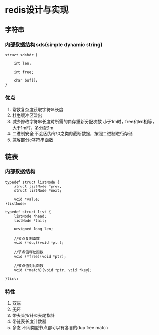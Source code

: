 # redis设计与实现

## 字符串

### 内部数据结构 sds(simple dynamic string)

```
struct sdshdr {

    int len;

    int free;

    char buf[];
}
```

### 优点

1) 常数复杂度获取字符串长度
2) 杜绝缓冲区溢出
3) 减少修改字符串长度时所需的内存重新分配次数 小于1m时，free和len相等，大于1m时，多分配1m
4) 二进制安全 不会因为有\0之类的截断数据，按照二进制进行存储
5) 兼容部分c字符串函数


## 链表

### 内部数据结构

    typedef struct listNode {
        struct listNode *prev;
        struct listNode *next;

        void *value;
    }listNode;

    typedef struct list {
        listNode *head;
        listNode *tail;

        unsigned long len;

        //节点复制函数
        void (*dup)(void *ptr);

        //节点值释放函数
        void (*free)(void *ptr);

        //节点值对比函数
        void (*match)(void *ptr, void *key);

    }list;

### 特性

1) 双端
2) 无环
3) 带表头指针和表尾指针
4) 带链表长度计数器
5) 多态 不同类型节点都可以有各自的dup free match
